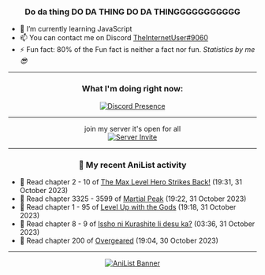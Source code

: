 <div align="center">

### Do da thing DO DA THING DO DA THINGGGGGGGGGGG
</div>

- 🌱 I’m currently learning JavaScript
- 📫 You can contact me on Discord [TheInternetUser#9060](https://discord.com/users/534117072796385300)
- ⚡ Fun fact: 80% of the Fun fact is neither a fact nor fun. _Statistics by me 😎_
<hr>

<div align="center">

### What I'm doing right now:
[![Discord Presence](https://lanyard.cnrad.dev/api/534117072796385300)](https://discord.com/users/534117072796385300)
<hr>

join my server it's open for all <br>
[![Server Invite](https://invidget.switchblade.xyz/bfYgVHxrSs)](https://discord.gg/bfYgVHxrSs)

<hr>
  
### 🌸 My recent AniList activity

</div>

<!-- ANILIST_ACTIVITY:start -->

-   📖 Read chapter 2 - 10 of [The Max Level Hero Strikes Back!](https://anilist.co/manga/125636) (19:31, 31 October 2023)
-   📖 Read chapter 3325 - 3599 of [Martial Peak](https://anilist.co/manga/104494) (19:22, 31 October 2023)
-   📖 Read chapter 1 - 95 of [Level Up with the Gods](https://anilist.co/manga/138222) (19:18, 31 October 2023)
-   📖 Read chapter 8 - 9 of [Issho ni Kurashite Ii desu ka?](https://anilist.co/manga/159549) (03:36, 31 October 2023)
-   📖 Read chapter 200 of [Overgeared](https://anilist.co/manga/117460) (19:04, 30 October 2023)

<!-- ANILIST_ACTIVITY:end -->
<hr>

<div align="center">

[![AniList Banner](https://img.anili.st/User/929966)](https://anilist.co/user/TheInternetUser)

<!-- ![Profile views](https://gpvc.arturio.dev/TheInternetUse7) Since 2023-01-09 -->
<br>


</div>
